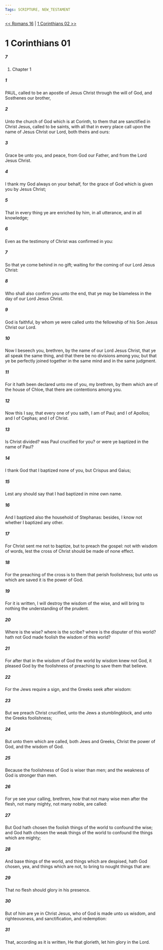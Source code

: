 ```yaml
---
Tags: SCRIPTURE, NEW_TESTAMENT
---
```


[<< Romans 16](NEW_TESTAMENT/06_Romans/Romans_16.md) | [1 Corinthians 02 >>](NEW_TESTAMENT/07_1_Corinthians/1_Corinthians_02.md)

# 1 Corinthians 01

##### 7
1. Chapter 1
##### 1
 PAUL, called to be an apostle of Jesus Christ through the will of God, and Sosthenes our brother,
##### 2
 Unto the church of God which is at Corinth, to them that are sanctified in Christ Jesus, called to be saints, with all that in every place call upon the name of Jesus Christ our Lord, both theirs and ours:
##### 3
 Grace be unto you, and peace, from God our Father, and from the Lord Jesus Christ.
##### 4
 I thank my God always on your behalf, for the grace of God which is given you by Jesus Christ;
##### 5
 That in every thing ye are enriched by him, in all utterance, and in all knowledge;
##### 6
 Even as the testimony of Christ was confirmed in you:
##### 7
 So that ye come behind in no gift; waiting for the coming of our Lord Jesus Christ:
##### 8
 Who shall also confirm you unto the end, that ye may be blameless in the day of our Lord Jesus Christ.
##### 9
 God is faithful, by whom ye were called unto the fellowship of his Son Jesus Christ our Lord.
##### 10
 Now I beseech you, brethren, by the name of our Lord Jesus Christ, that ye all speak the same thing, and that there be no divisions among you; but that ye be perfectly joined together in the same mind and in the same judgment.
##### 11
 For it hath been declared unto me of you, my brethren, by them which are of the house of Chloe, that there are contentions among you.
##### 12
 Now this I say, that every one of you saith, I am of Paul; and I of Apollos; and I of Cephas; and I of Christ.
##### 13
 Is Christ divided? was Paul crucified for you? or were ye baptized in the name of Paul?
##### 14
 I thank God that I baptized none of you, but Crispus and Gaius;
##### 15
 Lest any should say that I had baptized in mine own name.
##### 16
 And I baptized also the household of Stephanas: besides, I know not whether I baptized any other.
##### 17
 For Christ sent me not to baptize, but to preach the gospel: not with wisdom of words, lest the cross of Christ should be made of none effect.
##### 18
 For the preaching of the cross is to them that perish foolishness; but unto us which are saved it is the power of God.
##### 19
 For it is written, I will destroy the wisdom of the wise, and will bring to nothing the understanding of the prudent.
##### 20
 Where is the wise? where is the scribe? where is the disputer of this world? hath not God made foolish the wisdom of this world?
##### 21
 For after that in the wisdom of God the world by wisdom knew not God, it pleased God by the foolishness of preaching to save them that believe.
##### 22
 For the Jews require a sign, and the Greeks seek after wisdom:
##### 23
 But we preach Christ crucified, unto the Jews a stumblingblock, and unto the Greeks foolishness;
##### 24
 But unto them which are called, both Jews and Greeks, Christ the power of God, and the wisdom of God.
##### 25
 Because the foolishness of God is wiser than men; and the weakness of God is stronger than men.
##### 26
 For ye see your calling, brethren, how that not many wise men after the flesh, not many mighty, not many noble, are called:
##### 27
 But God hath chosen the foolish things of the world to confound the wise; and God hath chosen the weak things of the world to confound the things which are mighty;
##### 28
 And base things of the world, and things which are despised, hath God chosen, yea, and things which are not, to bring to nought things that are:
##### 29
 That no flesh should glory in his presence.
##### 30
 But of him are ye in Christ Jesus, who of God is made unto us wisdom, and righteousness, and sanctification, and redemption:
##### 31
 That, according as it is written, He that glorieth, let him glory in the Lord.
